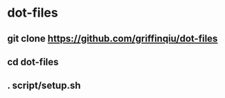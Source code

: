 # dot-files## git clone https://github.com/griffinqiu/dot-files## cd dot-files## . script/setup.sh